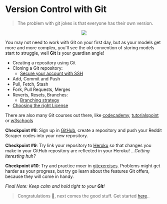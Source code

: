 # Version Control with Git
> The problem with git jokes is that everyone has their own version.

<p align="center">
  <img src="https://github.com/keivanipchihagh/machinelearning-roadmap/blob/master/git/cover.jpg?raw=true" />
</p>

You may not need to work with Git on your first day, but as your models get more and more complex, you'll see the old convention of storing models start to struggle, well **Git** is your guardian angle!

- Creating a repository using Git
- Cloning a Git repository:
  - [Secure your account with SSH](https://docs.github.com/en/authentication/connecting-to-github-with-ssh)
- Add, Commit and Push
- Pull, Fetch, Stash
- Fork, Pull Requests, Merges
- Reverts, Resets, Branches:
  - [Branching strategy](https://www.gitkraken.com/learn/git/best-practices/git-branch-strategy)
- [Choosing the right License](https://docs.github.com/en/repositories/managing-your-repositorys-settings-and-features/customizing-your-repository/licensing-a-repository)

There are also many Git courses out there, like [codecademy](https://www.codecademy.com/learn/learn-git), [tutorialspoint](https://www.tutorialspoint.com/git/index.htm) or [w3schools](https://www.w3schools.com/git)

**Checkpoint #8**: Sign up in [GitHub](https://github.com/), create a repository and push your Reddit Scraper codes into your new repository.

**Checkpoint #9**: Try link your repository to [Heroku](https://www.heroku.com/) so that changes you make in your GitHub repository are reflected in your Heroku! _...Getting iteresting huh?_

**Checkpoint #10**: Try and practice moer in [gitexercises](https://gitexercises.fracz.com/). Problems might get harder as your progress, but try go learn about the features Git offers, because they will come in handy.

_Final Note: Keep calm and hold tight to your **Git**!_

> Congratulations 🥳, next comes the good stuff. Get started [here](https://github.com/keivanipchihagh/machinelearning-roadmap/tree/master/4.data-science/README.md)..